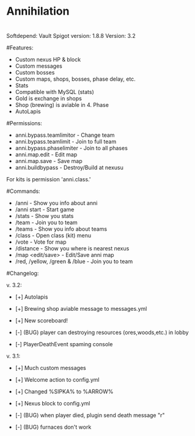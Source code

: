 # 
# Annihilation
# 

Softdepend: Vault
Spigot version: 1.8.8
Version: 3.2

#Features:
 - Custom nexus HP & block
 - Custom messages
 - Custom bosses
 - Custom maps, shops, bosses, phase delay, etc.
 - Stats
 - Compatible with MySQL (stats)
 - Gold is exchange in shops
 - Shop (brewing) is aviable in 4. Phase
 - AutoLapis

#Permissions:
 - anni.bypass.teamlimitor - Change team
 - anni.bypass.teamlimit - Join to full team
 - anni.bypass.phaselimiter - Join to all phases
 - anni.map.edit - Edit map
 - anni.map.save - Save map
 - anni.buildbypass - Destroy/Build at nexusu

For kits is permission 'anni.class.<KitName>'

#Commands:
 - /anni - Show you info about anni
 - /anni start - Start game
 - /stats - Show you stats
 - /team <name> - Join you to team 
 - /teams - Show you info about teams
 - /class - Open class (kit) menu
 - /vote <map> - Vote for map
 - /distance - Show you where is nearest nexus
 - /map <edit/save> <map name> - Edit/Save anni map
 - /red, /yellow, /green & /blue - Join you to team

#Changelog:



v. 3.2:
 - [+] Autolapis
 - [+] Brewing shop aviable message to messages.yml
 - [+] New scoreboard!

 - [-] (BUG) player can destroying resources (ores,woods,etc.) in lobby
 - [-] PlayerDeathEvent spaming console

v. 3.1:
 - [+] Much custom messages
 - [+] Welcome action to config.yml
 - [+] Changed %SIPKA% to %ARROW%
 - [+] Nexus block to config.yml

 - [-] (BUG) when player died, plugin send death message "r"
 - [-] (BUG) furnaces don't work
